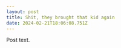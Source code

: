 ```yaml
---
layout: post
title: Shit, they brought that kid again
date: 2024-02-21T18:06:08.751Z
---
```

Post text.
